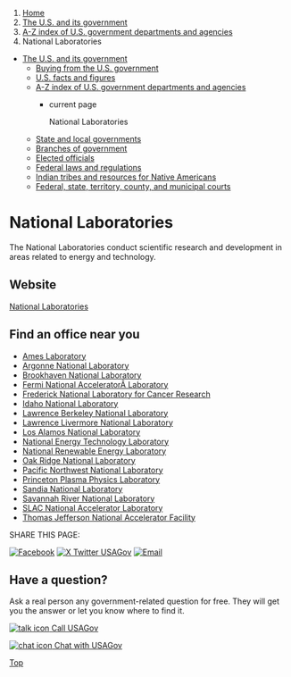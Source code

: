 1. [Home](/)
2. [The U.S. and its government](/about-the-us)
3. [A-Z index of U.S. government departments and agencies](/agency-index)
4. National Laboratories

* [The U.S. and its government](/about-the-us)
  + [Buying from the U.S. government](/buy-from-government)
  + [U.S. facts and figures](/facts-figures)
  + [A-Z index of U.S. government departments and agencies](/agency-index)
    - current page

      National Laboratories
  + [State and local governments](/state-local-governments)
  + [Branches of government](/branches-of-government)
  + [Elected officials](/elected-officials)
  + [Federal laws and regulations](/laws-and-regulations)
  + [Indian tribes and resources for Native Americans](/tribes)
  + [Federal, state, territory, county, and municipal courts](/courts)

National Laboratories
=====================

The National Laboratories conduct scientific research and development in areas related to energy and technology.

Website
-------

[National Laboratories](https://www.energy.gov/national-laboratories)

Find an office near you
-----------------------

* [Ames Laboratory](https://www.ameslab.gov/)
* [Argonne National Laboratory](https://www.anl.gov/)
* [Brookhaven National Laboratory](https://www.bnl.gov/world/)
* [Fermi National AcceleratorÂ Laboratory](https://www.fnal.gov/)
* [Frederick National Laboratory for Cancer Research](https://frederick.cancer.gov/)
* [Idaho National Laboratory](https://inl.gov/)
* [Lawrence Berkeley National Laboratory](https://www.lbl.gov/)
* [Lawrence Livermore National Laboratory](https://www.llnl.gov/)
* [Los Alamos National Laboratory](https://www.lanl.gov/)
* [National Energy Technology Laboratory](https://www.netl.doe.gov/)
* [National Renewable Energy Laboratory](https://www.nrel.gov/)
* [Oak Ridge National Laboratory](https://www.ornl.gov/)
* [Pacific Northwest National Laboratory](https://www.pnnl.gov/)
* [Princeton Plasma Physics Laboratory](https://www.pppl.gov/)
* [Sandia National Laboratory](https://www.sandia.gov/)
* [Savannah River National Laboratory](https://srnl.doe.gov/)
* [SLAC National Accelerator Laboratory](https://www6.slac.stanford.edu/)
* [Thomas Jefferson National Accelerator Facility](https://www.jlab.org/)

SHARE THIS PAGE:

[![Facebook](/themes/custom/usagov/images/social-media-icons/Facebook_Icon.svg)](https://www.facebook.com/sharer/sharer.php?u=https://www.usa.gov/agencies/national-laboratories&v=3)
[![X Twitter USAGov](/themes/custom/usagov/images/social-media-icons/X_Twitter_Icon.svg?version=2)](https://twitter.com/intent/tweet?source=webclient&text=https://www.usa.gov/agencies/national-laboratories)
[![Email](/themes/custom/usagov/images/social-media-icons/Email_Icon.svg?version=2)](mailto:?subject=https://www.usa.gov/agencies/national-laboratories)

Have a question?
----------------

Ask a real person any government-related question for free. They will get you the answer or let you know where to find it.

[![talk icon](/themes/custom/usagov/images/ICONS_talk.png)
Call USAGov](/phone)

[![chat icon](/themes/custom/usagov/images/ICONS_chat.png)
Chat with USAGov](/chat)

[Top](#main-content)